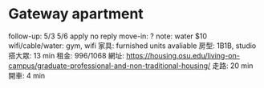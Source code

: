 # Gateway apartment

follow-up: 5/3 5/6 apply no reply
move-in: ?
note: water $10
wifi/cable/water: gym, wifi
家具: furnished units avaliable
房型: 1B1B, studio
搭大眾: 13 min
租金: 996/1068
網址: https://housing.osu.edu/living-on-campus/graduate-professional-and-non-traditional-housing/
走路: 20 min
開車: 4 min